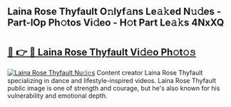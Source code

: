 ## Laina Rose Thyfault O𝚗lyf𝚊ns Le𝚊𝚔ed N𝚞𝚍es - Part-lOp Ph𝚘tos Vi𝚍eo - H𝚘t Part Le𝚊𝚔s 4NxXQ

# <h2><a href="http://hf10ai.feru.top/?c=Laina+Rose+Thyfault">🔗 👉 🔴 Laina Rose Thyfault Vi𝚍𝚎o Ph𝚘t𝚘𝚜</a></h2>

[![Laina Rose Thyfault Nu𝚍𝚎s](https://i.imgur.com/0TWrTi3.gif)](http://hf10ai.feru.top/?c=Laina+Rose+Thyfault)
Content creator Laina Rose Thyfault specializing in dance and lifestyle-inspired videos. Laina Rose Thyfault public image is one of strength and courage, but he's also known for his vulnerability and emotional depth. 
